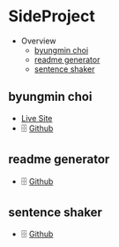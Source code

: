 # SideProject

- Overview
  - [byungmin choi](#byungmin-choi)
  - [readme generator](#readme-generator)
  - [sentence shaker](#sentence-shaker)


## byungmin choi
  -    [Live Site](http://byungmin-choi.com)
  - 🗄️ [Github](https://github.com/PhilosopherProgrammer/byungmin-choi)
  
## readme generator
  - 🗄️ [Github](https://github.com/PhilosopherProgrammer/readme-generator)
  
## sentence shaker
  - 🗄️ [Github](https://github.com/PhilosopherProgrammer/sentence-shaker)
